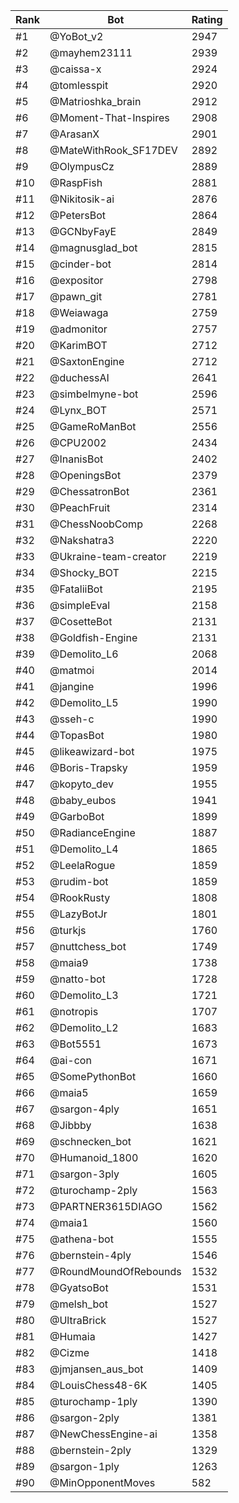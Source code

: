 Rank|Bot|Rating
---|---|---
#1|@YoBot_v2|2947
#2|@mayhem23111|2939
#3|@caissa-x|2924
#4|@tomlesspit|2920
#5|@Matrioshka_brain|2912
#6|@Moment-That-Inspires|2908
#7|@ArasanX|2901
#8|@MateWithRook_SF17DEV|2892
#9|@OlympusCz|2889
#10|@RaspFish|2881
#11|@Nikitosik-ai|2876
#12|@PetersBot|2864
#13|@GCNbyFayE|2849
#14|@magnusglad_bot|2815
#15|@cinder-bot|2814
#16|@expositor|2798
#17|@pawn_git|2781
#18|@Weiawaga|2759
#19|@admonitor|2757
#20|@KarimBOT|2712
#21|@SaxtonEngine|2712
#22|@duchessAI|2641
#23|@simbelmyne-bot|2596
#24|@Lynx_BOT|2571
#25|@GameRoManBot|2556
#26|@CPU2002|2434
#27|@InanisBot|2402
#28|@OpeningsBot|2379
#29|@ChessatronBot|2361
#30|@PeachFruit|2314
#31|@ChessNoobComp|2268
#32|@Nakshatra3|2220
#33|@Ukraine-team-creator|2219
#34|@Shocky_BOT|2215
#35|@FataliiBot|2195
#36|@simpleEval|2158
#37|@CosetteBot|2131
#38|@Goldfish-Engine|2131
#39|@Demolito_L6|2068
#40|@matmoi|2014
#41|@jangine|1996
#42|@Demolito_L5|1990
#43|@sseh-c|1990
#44|@TopasBot|1980
#45|@likeawizard-bot|1975
#46|@Boris-Trapsky|1959
#47|@kopyto_dev|1955
#48|@baby_eubos|1941
#49|@GarboBot|1899
#50|@RadianceEngine|1887
#51|@Demolito_L4|1865
#52|@LeelaRogue|1859
#53|@rudim-bot|1859
#54|@RookRusty|1808
#55|@LazyBotJr|1801
#56|@turkjs|1760
#57|@nuttchess_bot|1749
#58|@maia9|1738
#59|@natto-bot|1728
#60|@Demolito_L3|1721
#61|@notropis|1707
#62|@Demolito_L2|1683
#63|@Bot5551|1673
#64|@ai-con|1671
#65|@SomePythonBot|1660
#66|@maia5|1659
#67|@sargon-4ply|1651
#68|@Jibbby|1638
#69|@schnecken_bot|1621
#70|@Humanoid_1800|1620
#71|@sargon-3ply|1605
#72|@turochamp-2ply|1563
#73|@PARTNER3615DIAGO|1562
#74|@maia1|1560
#75|@athena-bot|1555
#76|@bernstein-4ply|1546
#77|@RoundMoundOfRebounds|1532
#78|@GyatsoBot|1531
#79|@melsh_bot|1527
#80|@UltraBrick|1527
#81|@Humaia|1427
#82|@Cizme|1418
#83|@jmjansen_aus_bot|1409
#84|@LouisChess48-6K|1405
#85|@turochamp-1ply|1390
#86|@sargon-2ply|1381
#87|@NewChessEngine-ai|1358
#88|@bernstein-2ply|1329
#89|@sargon-1ply|1263
#90|@MinOpponentMoves|582
